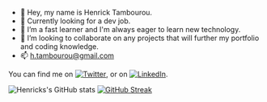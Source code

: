 - 👋 Hey, my name is Henrick Tambourou. 
- 👀 Currently looking for a dev job.
- 🌱 I’m a fast learner and I'm always eager to learn new technology.
- 💞️ I’m looking to collaborate on any projects that will further my portfolio and coding knowledge. 
- 📫 h.tambourou@gmail.com


<!-- Actual text -->

You can find me on [![Twitter][1.2]][1], or on [![LinkedIn][2.2]][2].

<!-- Icons -->

[1.2]: http://i.imgur.com/wWzX9uB.png (twitter icon without padding)
[2.2]: https://raw.githubusercontent.com/MartinHeinz/MartinHeinz/master/linkedin-3-16.png (LinkedIn icon without padding)

<!-- Links to your social media accounts -->

[1]: https://twitter.com/future_x_robert
[2]: https://www.linkedin.com/in/henrick-t-429a1b223/

![Henricks's GitHub stats](https://github-readme-stats.vercel.app/api?username=H-Tambourou&count_private=true)
[![GitHub Streak](https://github-readme-streak-stats.herokuapp.com/?user=H-Tambourou)](https://git.io/streak-stats)
<!---
H-Tambourou/H-Tambourou is a ✨ special ✨ repository because its `README.md` (this file) appears on your GitHub profile.
You can click the Preview link to take a look at your changes.
--->
